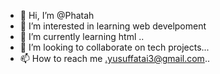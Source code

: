 - 👋 Hi, I’m @Phatah
- 👀 I’m interested in learning web develpoment
- 🌱 I’m currently learning html ..
- 💞️ I’m looking to collaborate on tech projects...
- 📫 How to reach me .yusuffatai3@gmail.com..

<!---
Phatah/Phatah is a ✨ special ✨ repository because its `README.md` (this file) appears on your GitHub profile.
You can click the Preview link to take a look at your changes.
--->
